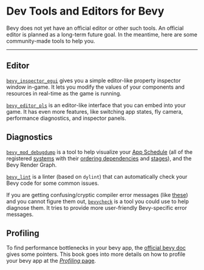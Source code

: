 # Dev Tools and Editors for Bevy

Bevy does not yet have an official editor or other such tools. An official
editor is planned as a long-term future goal. In the meantime, here are
some community-made tools to help you.

---

## Editor

[`bevy_inspector_egui`](https://github.com/jakobhellermann/bevy-inspector-egui)
gives you a simple editor-like property inspector window in-game. It lets
you modify the values of your components and resources in real-time as the
game is running.

[`bevy_editor_pls`](https://github.com/jakobhellermann/bevy_editor_pls)
is an editor-like interface that you can embed into your game. It has even
more features, like switching app states, fly camera, performance diagnostics,
and inspector panels.

## Diagnostics

[`bevy_mod_debugdump`](https://github.com/jakobhellermann/bevy_mod_debugdump)
is a tool to help visualize your [App Schedule](../programming/app-builder.md)
(all of the registered [systems](../programming/systems.md) with
their [ordering dependencies](../programming/system-order.md) and
[stages](../programming/stages.md)), and the Bevy Render Graph.

[`bevy_lint`](https://github.com/MinerSebas/bevy_lint) is a linter (based on
`dylint`) that can automatically check your Bevy code for some common issues.

If you are getting confusing/cryptic compiler error messages (like
[these](../pitfalls/into-system.md)) and you cannot figure them out,
[`bevycheck`](https://github.com/jakobhellermann/bevycheck) is a tool you
could use to help diagnose them. It tries to provide more user-friendly
Bevy-specific error messages.

## Profiling

To find performance bottlenecks in your bevy app, the [official bevy
doc](https://github.com/bevyengine/bevy/blob/main/docs/profiling.md) gives some
pointers. This book goes into more details on how to profile your bevy app at
the [_Profiling_ page](../cookbook/profiling.md).
